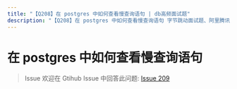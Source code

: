 ```yaml
---
title: "【Q208】在 postgres 中如何查看慢查询语句 | db高频面试题"
description: "【Q208】在 postgres 中如何查看慢查询语句 字节跳动面试题、阿里腾讯面试题、美团小米面试题。"
---
```


# 在 postgres 中如何查看慢查询语句

> Issue
> 欢迎在 Gtihub Issue 中回答此问题: [Issue 209](https://github.com/shfshanyue/Daily-Question/issues/209)
